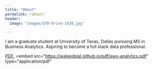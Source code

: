 ```yaml
---
title: "About"
permalink: /about/
header:
  image: "images/UTD-Drive-1920.jpg"

---
```

I am a graduate student at University of Texas, Dallas pursuing MS in Business Analytics. Aspiring to become a full stack data professional.


<a href="https://waleedsial.github.io/pdf/aws-analytics.pdf" target="_blank">PDF.</a>
<embed src="https://waleedsial.github.io/pdf/aws-analytics.pdf" type="application/pdf"
